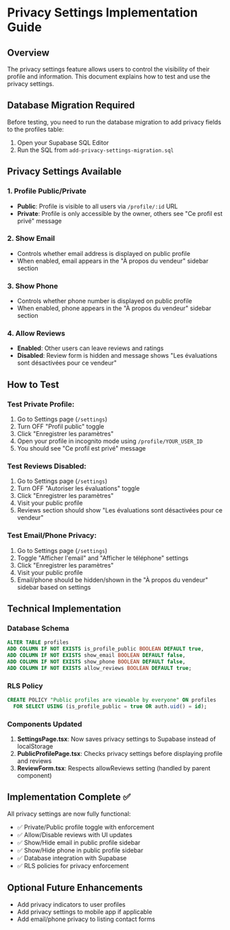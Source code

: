 # Privacy Settings Implementation Guide

## Overview
The privacy settings feature allows users to control the visibility of their profile and information. This document explains how to test and use the privacy settings.

## Database Migration Required
Before testing, you need to run the database migration to add privacy fields to the profiles table:

1. Open your Supabase SQL Editor
2. Run the SQL from `add-privacy-settings-migration.sql`

## Privacy Settings Available

### 1. Profile Public/Private
- **Public**: Profile is visible to all users via `/profile/:id` URL
- **Private**: Profile is only accessible by the owner, others see "Ce profil est privé" message

### 2. Show Email
- Controls whether email address is displayed on public profile
- When enabled, email appears in the "À propos du vendeur" sidebar section

### 3. Show Phone
- Controls whether phone number is displayed on public profile  
- When enabled, phone appears in the "À propos du vendeur" sidebar section

### 4. Allow Reviews
- **Enabled**: Other users can leave reviews and ratings
- **Disabled**: Review form is hidden and message shows "Les évaluations sont désactivées pour ce vendeur"

## How to Test

### Test Private Profile:
1. Go to Settings page (`/settings`)
2. Turn OFF "Profil public" toggle
3. Click "Enregistrer les paramètres"
4. Open your profile in incognito mode using `/profile/YOUR_USER_ID`
5. You should see "Ce profil est privé" message

### Test Reviews Disabled:
1. Go to Settings page (`/settings`)
2. Turn OFF "Autoriser les évaluations" toggle  
3. Click "Enregistrer les paramètres"
4. Visit your public profile
5. Reviews section should show "Les évaluations sont désactivées pour ce vendeur"

### Test Email/Phone Privacy:
1. Go to Settings page (`/settings`)
2. Toggle "Afficher l'email" and "Afficher le téléphone" settings
3. Click "Enregistrer les paramètres"
4. Visit your public profile
5. Email/phone should be hidden/shown in the "À propos du vendeur" sidebar based on settings

## Technical Implementation

### Database Schema
```sql
ALTER TABLE profiles 
ADD COLUMN IF NOT EXISTS is_profile_public BOOLEAN DEFAULT true,
ADD COLUMN IF NOT EXISTS show_email BOOLEAN DEFAULT false,
ADD COLUMN IF NOT EXISTS show_phone BOOLEAN DEFAULT false,
ADD COLUMN IF NOT EXISTS allow_reviews BOOLEAN DEFAULT true;
```

### RLS Policy
```sql
CREATE POLICY "Public profiles are viewable by everyone" ON profiles
  FOR SELECT USING (is_profile_public = true OR auth.uid() = id);
```

### Components Updated
1. **SettingsPage.tsx**: Now saves privacy settings to Supabase instead of localStorage
2. **PublicProfilePage.tsx**: Checks privacy settings before displaying profile and reviews
3. **ReviewForm.tsx**: Respects allowReviews setting (handled by parent component)

## Implementation Complete ✅

All privacy settings are now fully functional:
- ✅ Private/Public profile toggle with enforcement
- ✅ Allow/Disable reviews with UI updates  
- ✅ Show/Hide email in public profile sidebar
- ✅ Show/Hide phone in public profile sidebar
- ✅ Database integration with Supabase
- ✅ RLS policies for privacy enforcement

## Optional Future Enhancements
- Add privacy indicators to user profiles
- Add privacy settings to mobile app if applicable
- Add email/phone privacy to listing contact forms
